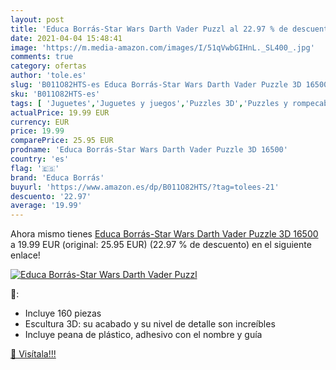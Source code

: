 ```yaml
---
layout: post
title: 'Educa Borrás-Star Wars Darth Vader Puzzl al 22.97 % de descuento'
date: 2021-04-04 15:48:41
image: 'https://m.media-amazon.com/images/I/51qVwbGIHnL._SL400_.jpg'
comments: true
category: ofertas
author: 'tole.es'
slug: 'B011O82HTS-es Educa Borrás-Star Wars Darth Vader Puzzle 3D 16500'
sku: 'B011O82HTS-es'
tags: [ 'Juguetes','Juguetes y juegos','Puzzles 3D','Puzzles y rompecabezas','educa borrás','puzzle', ]
actualPrice: 19.99 EUR
currency: EUR
price: 19.99
comparePrice: 25.95 EUR
prodname: 'Educa Borrás-Star Wars Darth Vader Puzzle 3D 16500'
country: 'es'
flag: '🇪🇸'
brand: 'Educa Borrás'
buyurl: 'https://www.amazon.es/dp/B011O82HTS/?tag=tolees-21'
descuento: '22.97'
average: '19.99'
---
```


Ahora mismo tienes [Educa Borrás-Star Wars Darth Vader Puzzle 3D 16500](https://www.amazon.es/dp/B011O82HTS/?tag=tolees-21) a 19.99 EUR (original: 25.95 EUR) (22.97 %  de descuento) en el siguiente enlace!

[![Educa Borrás-Star Wars Darth Vader Puzzl](https://m.media-amazon.com/images/I/51qVwbGIHnL._SL400_.jpg)](https://www.amazon.es/dp/B011O82HTS/?tag=tolees-21)

🔎:

- Incluye 160 piezas
- Escultura 3D: su acabado y su nivel de detalle son increíbles
- Incluye peana de plástico, adhesivo con el nombre y guía

[🛒 Visítala!!!](https://www.amazon.es/dp/B011O82HTS/?tag=tolees-21)
